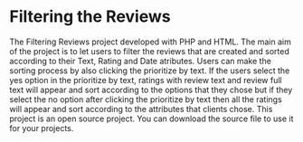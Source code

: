 <h1>Filtering the Reviews</h1>
<p>The Filtering Reviews project developed with PHP and HTML. The main aim of the project is to let users to filter the reviews that are created and sorted according to their Text, Rating and Date atributes. 
Users can make the sorting process by also clicking the prioritize by text. If the users select the yes option in the prioritize by text, ratings with review text and review full text will appear and sort according
to the options that they chose but if they select the no option after clicking the prioritize by text then all the ratings will appear and sort according to the attributes that clients chose. This project is an open source project. 
You can download the source file to use it for your projects.</p>
